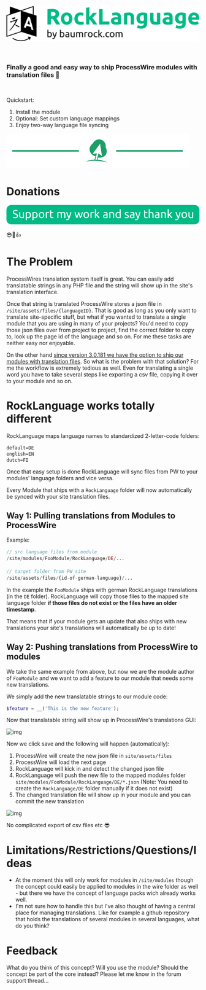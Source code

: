 ![img](RockLanguage.svg)

<br>

### Finally a good and easy way to ship ProcessWire modules with translation files 🥳

<br>

Quickstart:

1. Install the module
1. Optional: Set custom language mappings
1. Enjoy two-way language file syncing

![img](hr.svg)

# Donations

[![img](https://github.com/baumrock/RockFinder3/raw/master/donate.svg)](https://paypal.me/baumrock)

😎🤗👍

# The Problem

ProcessWires translation system itself is great. You can easily add translatable strings in any PHP file and the string will show up in the site's translation interface.

Once that string is translated ProcessWire stores a json file in `/site/assets/files/{languageID}`. That is good as long as you only want to translate site-specific stuff, but what if you wanted to translate a single module that you are using in many of your projects? You'd need to copy those json files over from project to project, find the correct folder to copy to, look up the page id of the language and so on. For me these tasks are neither easy nor enjoyable.

On the other hand [since version 3.0.181 we have the option to ship our modules with translation files](https://processwire.com/blog/posts/pw-3.0.181-hello/). So what is the problem with that solution? For me the workflow is extremely tedious as well. Even for translating a single word you have to take several steps like exporting a csv file, copying it over to your module and so on.

# RockLanguage works totally different

RockLanguage maps language names to standardized 2-letter-code folders:

```
default=DE
english=EN
dutch=FI
```

Once that easy setup is done RockLanguage will sync files from PW to your modules' language folders and vice versa.

Every Module that ships with a `RockLanguage` folder will now automatically be synced with your site translation files.

## Way 1: Pulling translations from Modules to ProcessWire

Example:
```php
// src language files from module
/site/modules/FooModule/RockLanguage/DE/...

// target folder from PW site
/site/assets/files/{id-of-german-language}/...
```

In the example the `FooModule` ships with german RockLanguage translations (in the `DE` folder). RockLanguage will copy those files to the mapped site language folder **if those files do not exist or the files have an older timestamp**.

That means that if your module gets an update that also ships with new translations your site's translations will automatically be up to date!

## Way 2: Pushing translations from ProcessWire to modules

We take the same example from above, but now we are the module author of `FooModule` and we want to add a feature to our module that needs some new translations.

We simply add the new translatable strings to our module code:

```php
$feature = __('This is the new feature');
```

Now that translatable string will show up in ProcessWire's translations GUI:

![img](https://i.imgur.com/V5vRF0U.png)

Now we click save and the following will happen (automatically):

1. ProcessWire will create the new json file in `site/assets/files`
1. ProcessWire will load the next page
1. RockLanguage will kick in and detect the changed json file
1. RockLanguage will push the new file to the mapped modules folder `site/modules/FooModule/RockLanguage/DE/*.json` (Note: You need to create the `RockLanguage/DE` folder manually if it does not exist)
1. The changed translation file will show up in your module and you can commit the new translation

![img](https://i.imgur.com/wUwdnnZ.png)

No complicated export of csv files etc 😎

# Limitations/Restrictions/Questions/Ideas

* At the moment this will only work for modules in `/site/modules` though the concept could easily be applied to modules in the wire folder as well - but there we have the concept of language packs wich already works well.
* I'm not sure how to handle this but I've also thought of having a central place for managing translations. Like for example a github repository that holds the translations of several modules in several languages, what do you think?

# Feedback

What do you think of this concept? Will you use the module? Should the concept be part of the core instead? Please let me know in the forum support thread...

